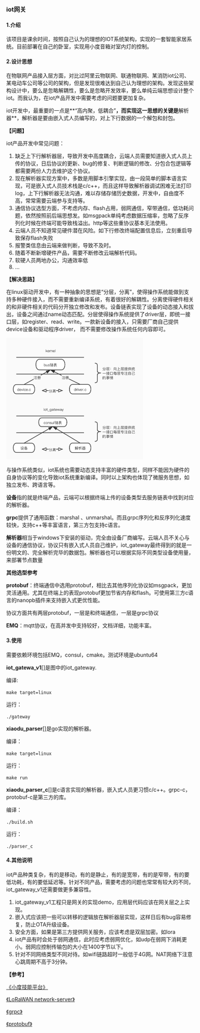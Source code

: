### iot网关

#### 1.介绍

该项目是课余时间，按照自己认为的理想的IOT系统架构，实现的一套智能家居系统。目前部署在自己的卧室，实现用小度音箱对室内灯的控制。

#### 2.设计思想

在物联网产品接入层方面，对比过阿里云物联网、联通物联网、某消防iot公司、某电动车公司等公司的架构，但是发现很难达到自己认为理想的架构。发现这些架构设计中，要么是忽略解耦性，要么是忽略开发效率，要么单纯云端思想设计整个iot。而我认为，在iot产品开发中需要考虑的问题要更加复杂。

iot开发中，最重要的一点是**“高内聚，低耦合”**，而实现这一思想的关键是**解析器**，解析器是要由嵌入式人员编写的，对上下行数据的一个解包和封包。

**【问题】**

iot产品开发中常见问题：

1. 缺乏上下行解析器层，导致开发中高度耦合，云端人员需要知道嵌入式人员上传的协议，日后协议的更新、bug的修复、判断逻辑的修改、分包合包逻辑等都需要两份人力去维护这个协议。
2. 现在解析器实现方案中，多数是用脚本引擎实现，由一段简单的脚本语言实现，可是嵌入式人员技术栈是c/c++，而且这样导致解析器调试困难无法打印log，上下行解析器无法沟通，难以存储存储历史数据，开发中，自由度不高，常常需要云端参与支持等。
3. 通信协议选型方面，不考虑内存、flash占用，弱网通信，窄带通信，低功耗问题，依然按照前后端思想发。如msgpack单纯考虑数据压缩率，忽略了反序列化时候在终端可能导致栈溢出。http等这些重协议基本无法使用。
4. 云端人员不知道常见硬件潜在风险。如下行修改终端配置信息后，立刻重启导致保存flash失败
5. 报警类信息由云端来做判断，导致不及时。
6. 随着不断新增硬件产品，需要不断修改云端解析代码。
7. 软硬人员两地办公，沟通效率低
8. ...

**【解决思路】**

在linux驱动开发中，有一种抽象的思想是“分层，分离”，使得操作系统能做到支持多种硬件接入，而不需要重新编译系统，有着很好的解耦性。分离使得硬件相关的和非硬件相关的代码分开独立修改和发布。设备链表实现了设备的动态接入和拔出，设备之间通过name动态匹配。分层使得操作系统提供了driver层，即统一接口层，如register、read、write。一款新设备的接入，只需要厂商自己提供device设备和驱动程序driver， 而不需要修改操作系统任何内容即可。

<img src="iot_gw.jpg" alt="iot_gw" style="zoom:50%;" />



与操作系统类似，iot系统也需要动态支持丰富的硬件类型，同样不能因为硬件的自身协议等的变化导致iot系统重新编译。同时以上架构也体现了微服务思想，如独立发布、跨语言等。

**设备**指的就是终端产品，云端可以根据终端上传的设备类型去服务链表中找到对应的解析器。

**grpc**提供了通用函数：marshal 、unmarshal。而且grpc序列化和反序列化速度较快，支持c++等丰富语言，第三方包支持c语言。

**解析器**相当于windows下安装的驱动，完全由设备厂商编写。云端人员不关心与设备的通信协议，协议只有嵌入式人员自己维护，iot_gateway最终得到的就是一份明文的、完全解析完毕的数据包。解析器也可以根据实际不同类型设备使用量，来部署节点数量

**其他选型参考**

**protobuf**：终端通信中选用protobuf，相比去其他序列化协议如msgpack，更加灵活通用。尤其在终端上的表现protobuf更加节省内存和flash。可使用第三方c语言的nanopb插件来支持嵌入式更优性能。

协议方面共有两层protobuf，一层是和终端通信，一层是grpc协议

**EMQ**：mqtt协议，在高并发中支持较好，文档详细，功能丰富。

#### 3.使用

需要依赖环境包括EMQ，consul，cmake。测试环境是ubuntu64

**iot_gatewa_v1**[]是图中的iot_gateway. 

编译:

`make target=linux`

运行：

`./gateway`

**xiaodu_parser**[]是go实现的解析器。

编译：

 `make target=linux`

运行：

`make run`

**xiaodu_parser_c**[]是c语言实现的解析器，嵌入式人员更习惯c/c++。grpc-c，protobuf-c是第三方的库。

编译：

`./build.sh`

运行：

`./parser_c`



#### 4.其他说明

iot产品种类复杂，有的是移动，有的是静止，有的是宽带，有的是窄带，有的要低功耗，有的要低延迟等。针对不同产品，需要考虑的问题也常常有较大的不同，iot_gateway_v1还需要做更多兼容性。

1. iot_gateway_v1工程只是网关的实现demo，应用层代码应该在网关层之上实现。
2. 嵌入式应该把一些可以转移的逻辑放在解析器层实现，这样日后有bug容易修复，防止OTA升级设备。
3. 安全方面，如果是第三方提供网关服务，应该考虑是双层加密。如lora
4. iot产品有时会处于弱网通信，此时应考虑弱网优化，如udp在弱网下消耗更小。弱网应控制传输包的大小在1400字节以下。
5. 针对不同网络类型不同对待。如wifi链路超时一般低于4G网。NAT网络下注意心跳周期不高于3分钟。

**【参考】**

[《小度技能平台》](https://dueros.baidu.com/dbp/debug/index#/audio/?botId=38657853-65da-c980-50f9-6fa6309c9756）)

[《LoRaWAN network-server》](https://github.com/brocaar/chirpstack-network-server)

[《grpc》](https://github.com/grpc/grpc-go)

[《protobuf》](https://github.com/protocolbuffers/protobuf)

